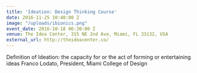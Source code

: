 ```yaml
---
title: 'Ideation: Design Thinking Course'
date: 2016-11-25 10:48:00 Z
image: "/uploads/ibionics.png"
event_date: 2016-10-18 06:30:00 Z
venue: The Idea Center, 315 NE 2nd Ave, Miami, FL 33132, USA
external_url: http://theideacenter.co/
---
```


Definition of Ideation: the capacity for or the act of forming or entertaining ideas
Franco Lodato, President, Miami College of Design